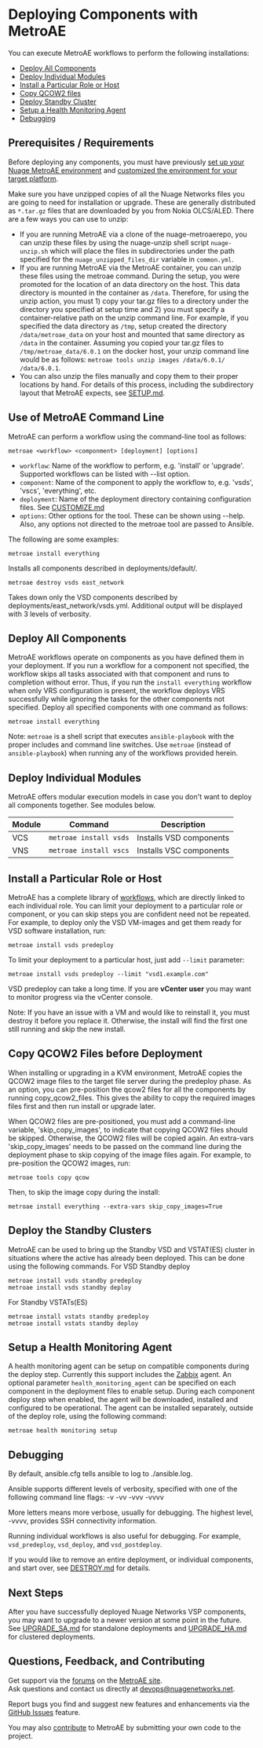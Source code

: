 # Deploying Components with MetroAE

You can execute MetroAE workflows to perform the following installations:

* [Deploy All Components](#deploy-all-components)
* [Deploy Individual Modules](#deploy-individual-modules)
* [Install a Particular Role or Host](#install-a-particular-role-or-host)
* [Copy QCOW2 files](#copy-qcow2-files-before-deployment)
* [Deploy Standby Cluster](#deploy-the-standby-clusters)
* [Setup a Health Monitoring Agent](#setup-a-health-monitoring-agent)
* [Debugging](#debugging)

## Prerequisites / Requirements

Before deploying any components, you must have previously [set up your Nuage MetroAE environment](SETUP.md "link to SETUP documentation") and [customized the environment for your target platform](CUSTOMIZE.md "link to deployment documentation").

Make sure you have unzipped copies of all the Nuage Networks files you are going to need for installation or upgrade. These are generally distributed as `*.tar.gz` files that are downloaded by you from Nokia OLCS/ALED. There are a few ways you can use to unzip:

* If you are running MetroAE via a clone of the nuage-metroaerepo, you can unzip these files by using the nuage-unzip shell script `nuage-unzip.sh` which will place the files in subdirectories under the path specified for the `nuage_unzipped_files_dir` variable in `common.yml`.
* If you are running MetroAE via the MetroAE container, you can unzip these files using the metroae command. During the setup, you were promoted for the location of an data directory on the host. This data directory is mounted in the container as `/data`. Therefore, for using the unzip action, you must 1) copy your tar.gz files to a directory under the directory you specified at setup time and 2) you must specify a container-relative path on the unzip command line. For example, if you specified the data directory as `/tmp`, setup created the directory `/data/metroae_data` on your host and mounted that same directory as `/data` in the container. Assuming you copied your tar.gz files to `/tmp/metroae_data/6.0.1` on the docker host, your unzip command line would be as follows: `metroae tools unzip images /data/6.0.1/ /data/6.0.1`.
* You can also unzip the files manually and copy them to their proper locations by hand. For details of this process, including the subdirectory layout that MetroAE expects, see [SETUP.md](SETUP.md). 


## Use of MetroAE Command Line

MetroAE can perform a workflow using the command-line tool as follows:

    metroae <workflow> <componment> [deployment] [options]

* `workflow`: Name of the workflow to perform, e.g. 'install' or 'upgrade'.  Supported workflows can be listed with --list option.
* `component`: Name of the component to apply the workflow to, e.g. 'vsds', 'vscs', 'everything', etc.
* `deployment`: Name of the deployment directory containing configuration files.  See [CUSTOMIZE.md](CUSTOMIZE.md)
* `options`: Other options for the tool.  These can be shown using --help.  Also, any options not directed to the metroae tool are passed to Ansible.

The following are some examples:

    metroae install everything

Installs all components described in deployments/default/.

    metroae destroy vsds east_network

Takes down only the VSD components described by deployments/east_network/vsds.yml.  Additional output will be displayed with 3 levels of verbosity.

## Deploy All Components

MetroAE workflows operate on components as you have defined them in your deployment. If you run a workflow for a component not specified, the workflow skips all tasks associated with that component and runs to completion without error. Thus, if you run the `install everything` workflow when only VRS configuration is present, the workflow deploys VRS successfully while ignoring the tasks for the other components not specified. Deploy all specified components with one command as follows:

```
metroae install everything
```
Note: `metroae` is a shell script that executes `ansible-playbook` with the proper includes and command line switches. Use `metroae` (instead of `ansible-playbook`) when running any of the workflows provided herein.

## Deploy Individual Modules

MetroAE offers modular execution models in case you don't want to deploy all components together. See modules below.

Module | Command | Description
 ---|---|---
VCS | `metroae install vsds` | Installs VSD components
VNS | `metroae install vscs` | Installs VSC components

## Install a Particular Role or Host

MetroAE has a complete library of [workflows](/src/playbooks "link to workflows directory"), which are directly linked to each individual role. You can limit your deployment to a particular role or component, or you can skip steps you are confident need not be repeated. For example, to deploy only the VSD VM-images and get them ready for VSD software installation, run:
```
metroae install vsds predeploy
```

 To limit your deployment to a particular host, just add `--limit` parameter:

 ```
 metroae install vsds predeploy --limit "vsd1.example.com"
```
VSD predeploy can take a long time. If you are **vCenter user** you may want to monitor progress via the vCenter console.

Note: If you have an issue with a VM and would like to reinstall it, you must destroy it before you replace it. Otherwise, the install will find the first one still running and skip the new install.

## Copy QCOW2 Files before Deployment

When installing or upgrading in a KVM environment, MetroAE copies the QCOW2 image files to the target file server during the predeploy phase. As an option, you can pre-position the qcow2 files for all the components by running copy_qcow2_files. This gives the ability to copy the required images files first and then run install or upgrade later.

When QCOW2 files are pre-positioned, you must add a command-line variable, 'skip_copy_images', to indicate that copying QCOW2 files should be skipped. Otherwise, the QCOW2 files will be copied again. An extra-vars 'skip_copy_images' needs to be passed on the command line during the deployment phase to skip copying of the image files again. For example, to pre-position the QCOW2 images, run:

```
metroae tools copy qcow
```

Then, to skip the image copy during the install:

```
metroae install everything --extra-vars skip_copy_images=True
```

## Deploy the Standby Clusters

MetroAE can be used to bring up the Standby VSD and VSTAT(ES) cluster in situations where the active has already been deployed. This can be done using the following commands. For VSD Standby deploy
```
metroae install vsds standby predeploy
metroae install vsds standby deploy
```
For Standby VSTATs(ES)
```
metroae install vstats standby predeploy
metroae install vstats standby deploy
```

## Setup a Health Monitoring Agent

A health monitoring agent can be setup on compatible components during the deploy step. Currently this support includes the [Zabbix](zabbix.com) agent.  An optional parameter `health_monitoring_agent` can be specified on each component in the deployment files to enable setup.  During each component deploy step when enabled, the agent will be downloaded, installed and configured to be operational.  The agent can be installed separately, outside of the deploy role, using the following command:
```
metroae health monitoring setup
```

## Debugging

By default, ansible.cfg tells ansible to log to ./ansible.log.

Ansible supports different levels of verbosity, specified with one of the following command line flags:
-v
-vv
-vvv
-vvvv

More letters means more verbose, usually for debugging. The highest level, -vvvv, provides SSH connectivity information.

Running individual workflows is also useful for debugging. For example, `vsd_predeploy`, `vsd_deploy`, and `vsd_postdeploy`.

If you would like to remove an entire deployment, or individual components, and start over, see [DESTROY.md](DESTROY.md "link to DESTROY documentation") for details.

## Next Steps

After you have successfully deployed Nuage Networks VSP components, you may want to upgrade to a newer version at some point in the future. See [UPGRADE_SA.md](UPGRADE_SA.md) for standalone deployments and [UPGRADE_HA.md](UPGRADE_HA.md) for clustered deployments.

## Questions, Feedback, and Contributing

Get support via the [forums](https://devops.nuagenetworks.net/forums/) on the [MetroAE site](https://devops.nuagenetworks.net/).  
Ask questions and contact us directly at [devops@nuagenetworks.net](mailto:devops@nuagenetworks.net "send email to nuage-metro project").
 
Report bugs you find and suggest new features and enhancements via the [GitHub Issues](https://github.com/nuagenetworks/nuage-metroae/issues "nuage-metroae issues") feature.

You may also [contribute](../../CONTRIBUTING.md) to MetroAE by submitting your own code to the project.
